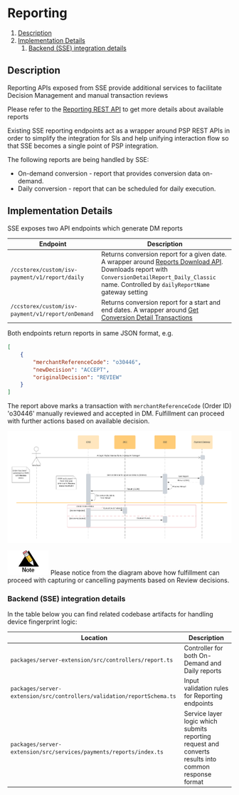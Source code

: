 # Reporting <!-- omit in toc -->

1. [Description](#description)
2. [Implementation Details](#implementation-details)
   1. [Backend (SSE) integration details](#backend-sse-integration-details)

## Description

Reporting APIs exposed from SSE provide additional services to facilitate Decision Management and manual transaction reviews

Please refer to the [Reporting REST API](https://developer.cybersource.com/api-reference-assets/index.html#reporting) to get more details about available reports

Existing SSE reporting endpoints act as a wrapper around PSP REST APIs in order to simplify the integration for SIs and help unifying interaction flow so that SSE becomes a single point of PSP integration.

The following reports are being handled by SSE:

- On-demand conversion - report that provides conversion data on-demand.
- Daily conversion - report that can be scheduled for daily execution.

## Implementation Details

SSE exposes two API endpoints which generate DM reports

| **Endpoint**                                      | **Description**                                                                                                                                                                                                                                                        |
|---------------------------------------------------|------------------------------------------------------------------------------------------------------------------------------------------------------------------------------------------------------------------------------------------------------------------------|
| `/ccstorex/custom/isv-payment/v1/report/daily`    | Returns conversion report for a given date. A wrapper around [Reports Download API](https://developer.cybersource.com/api-reference-assets/index.html#reporting_report-downloads_download-a-report). Downloads report with `ConversionDetailReport_Daily_Classic` name. Controlled by `dailyReportName` gateway setting |
| `/ccstorex/custom/isv-payment/v1/report/onDemand` | Returns conversion report for a start and end dates.  A wrapper around [Get Conversion Detail Transactions](https://developer.cybersource.com/api-reference-assets/index.html#reporting_conversion-details_get-conversion-detail-transactions)                         |

Both endpoints return reports in same JSON format, e.g.

```json
[
    {
        "merchantReferenceCode": "o30446",
        "newDecision": "ACCEPT",
        "originalDecision": "REVIEW"
    }
]
```

The report above marks a transaction with `merchantReferenceCode` (Order ID) 'o30446' manually reviewed and accepted in DM.
Fulfillment can proceed with further actions based on available decision.

![Reporting](images/dm-reporting.png)

![Note](../images/note.jpg) Please notice from the diagram above how fulfillment can proceed with capturing or cancelling  payments  based on Review decisions.

### Backend (SSE) integration details

In the table below you can find related codebase artifacts for handling device fingerprint logic:

| **Location**                                                           | **Description**                                                                                         |
|------------------------------------------------------------------------|---------------------------------------------------------------------------------------------------------|
| `packages/server-extension/src/controllers/report.ts`                  | Controller for both  On-Demand and Daily reports                                                        |
| `packages/server-extension/src/controllers/validation/reportSchema.ts` | Input validation rules for Reporting endpoints                                                          |
| `packages/server-extension/src/services/payments/reports/index.ts`     | Service  layer logic which submits reporting request and converts results  into common  response format |